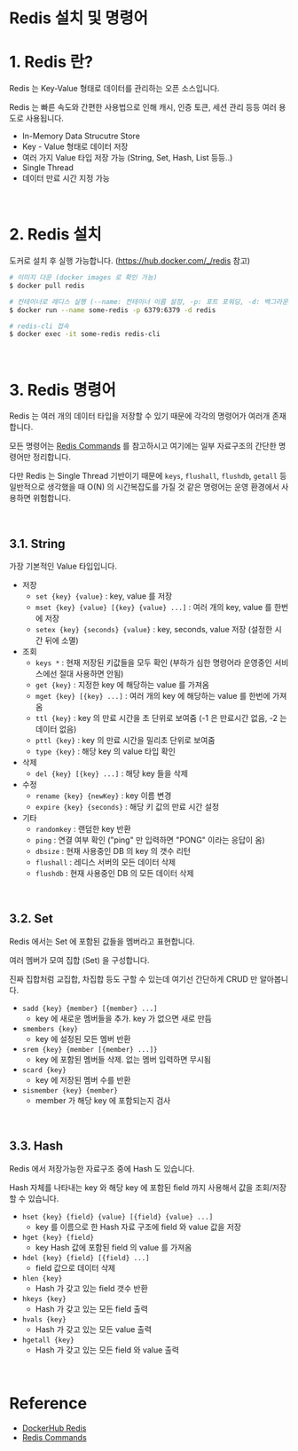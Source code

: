 # Redis 설치 및 명령어

# 1. Redis 란?

Redis 는 Key-Value 형태로 데이터를 관리하는 오픈 소스입니다.

Redis 는 빠른 속도와 간편한 사용법으로 인해 캐시, 인증 토큰, 세션 관리 등등 여러 용도로 사용됩니다.

- In-Memory Data Strucutre Store
- Key - Value 형태로 데이터 저장
- 여러 가지 Value 타입 저장 가능 (String, Set, Hash, List 등등..)
- Single Thread
- 데이터 만료 시간 지정 가능

<br>

# 2. Redis 설치

도커로 설치 후 실행 가능합니다. (https://hub.docker.com/_/redis 참고)

```sh
# 이미지 다운 (docker images 로 확인 가능)
$ docker pull redis

# 컨테이너로 레디스 실행 (--name: 컨테이너 이름 설정, -p: 포트 포워딩, -d: 백그라운드에서 실행)
$ docker run --name some-redis -p 6379:6379 -d redis

# redis-cli 접속
$ docker exec -it some-redis redis-cli
```

<br>

# 3. Redis 명령어

Redis 는 여러 개의 데이터 타입을 저장할 수 있기 때문에 각각의 명령어가 여러개 존재합니다.

모든 명령어는 [Redis Commands](https://redis.io/commands) 를 참고하시고 여기에는 일부 자료구조의 간단한 명령어만 정리합니다.

다만 Redis 는 Single Thread 기반이기 때문에 `keys`, `flushall`, `flushdb`, `getall` 등 일반적으로 생각했을 때 O(N) 의 시간복잡도를 가질 것 같은 명령어는 운영 환경에서 사용하면 위험합니다.

<br>

## 3.1. String

가장 기본적인 Value 타입입니다.

- 저장
    - `set {key} {value}` : key, value 를 저장
    - `mset {key} {value} [{key} {value} ...]` : 여러 개의 key, value 를 한번에 저장
    - `setex {key} {seconds} {value}` : key, seconds, value 저장 (설정한 시간 뒤에 소멸)
- 조회
    - `keys *` : 현재 저장된 키값들을 모두 확인 (부하가 심한 명령어라 운영중인 서비스에선 절대 사용하면 안됨)
    - `get {key}` : 지정한 key 에 해당하는 value 를 가져옴
    - `mget {key} [{key} ...]` : 여러 개의 key 에 해당하는 value 를 한번에 가져옴
    - `ttl {key}` : key 의 만료 시간을 초 단위로 보여줌 (-1 은 만료시간 없음, -2 는 데이터 없음)
    - `pttl {key}` : key 의 만료 시간을 밀리초 단위로 보여줌
    - `type {key}` : 해당 key 의 value 타입 확인
- 삭제
    - `del {key} [{key} ...]` : 해당 key 들을 삭제
- 수정
    - `rename {key} {newKey}` : key 이름 변경
    - `expire {key} {seconds}` : 해당 키 값의 만료 시간 설정
- 기타
    - `randomkey` : 랜덤한 key 반환
    - `ping` : 연결 여부 확인 ("ping" 만 입력하면 "PONG" 이라는 응답이 옴)
    - `dbsize` : 현재 사용중인 DB 의 key 의 갯수 리턴
    - `flushall` : 레디스 서버의 모든 데이터 삭제
    - `flushdb` : 현재 사용중인 DB 의 모든 데이터 삭제

<br>

## 3.2. Set

Redis 에서는 Set 에 포함된 값들을 멤버라고 표현합니다.

여러 멤버가 모여 집합 (Set) 을 구성합니다.

진짜 집합처럼 교집합, 차집합 등도 구할 수 있는데 여기선 간단하게 CRUD 만 알아봅니다.

- `sadd {key} {member} [{member} ...]`
    - key 에 새로운 멤버들을 추가. key 가 없으면 새로 만듬
- `smembers {key}`
    - key 에 설정된 모든 멤버 반환
- `srem {key} {member [{member} ...]}`
    - key 에 포함된 멤버들 삭제. 없는 멤버 입력하면 무시됨
- `scard {key}`
    - key 에 저장된 멤버 수를 반환
- `sismember {key} {member}`
    - member 가 해당 key 에 포함되는지 검사

<br>

## 3.3. Hash

Redis 에서 저장가능한 자료구조 중에 Hash 도 있습니다.

Hash 자체를 나타내는 key 와 해당 key 에 포함된 field 까지 사용해서 값을 조회/저장할 수 있습니다.

- `hset {key} {field} {value} [{field} {value} ...]`
    - key 를 이름으로 한 Hash 자료 구조에 field 와 value 값을 저장
- `hget {key} {field}`
    - key Hash 값에 포함된 field 의 value 를 가져옴
- `hdel {key} {field} [{field} ...]`
    - field 값으로 데이터 삭제
- `hlen {key}`
    - Hash 가 갖고 있는 field 갯수 반환
- `hkeys {key}`
    - Hash 가 갖고 있는 모든 field 출력
- `hvals {key}`
    - Hash 가 갖고 있는 모든 value 출력
- `hgetall {key}`
    - Hash 가 갖고 있는 모든 field 와 value 출력

<br>

# Reference

- [DockerHub Redis](https://hub.docker.com/_/redis)
- [Redis Commands](https://redis.io/commands)